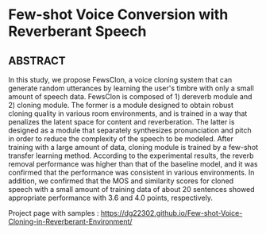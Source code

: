 # Few-shot Voice Conversion with Reverberant Speech


## ABSTRACT
In this study, we propose FewsClon, a voice cloning system that can generate random utterances by learning the user's timbre with only a small amount of speech data. FewsClon is composed of 1) dereverb module and 2) cloning module. The former is a module designed to obtain robust cloning quality in various room environments, and is trained in a way that penalizes the latent space for content and reverberation. The latter is designed as a module that separately  synthesizes pronunciation and pitch in order to reduce the complexity of the speech to be modeled. After training with a large amount of data, cloning module is trained by a few-shot transfer learning method. According to the experimental results, the reverb removal performance was higher than that of the baseline model, and it was confirmed that the performance was consistent in various environments. In addition, we confirmed that the MOS and similarity scores for cloned speech with a small amount of training data of about 20 sentences showed appropriate performance with 3.6 and 4.0 points, respectively.


Project page with samples : https://dg22302.github.io/Few-shot-Voice-Cloning-in-Reverberant-Environment/
